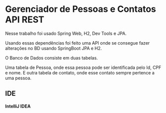# Gerenciador de Pessoas e Contatos API REST
Nesse trabalho foi usado Spring Web, H2, Dev Tools e JPA.

Usando essas dependências foi feito uma API onde se consegue fazer alterações no BD usando SpringBoot JPA e H2.

O Banco de Dados consiste em duas tabelas.

Uma tabela de Pessoa, onde essa pessoa pode ser identificada pelo Id, CPF e nome.
E outra tabela de contato, onde esse contato sempre pertence a uma pessoa.



## IDE
#### IntelliJ IDEA